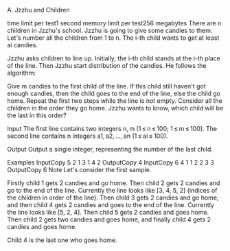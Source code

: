A. Jzzhu and Children

time limit per test1 second
memory limit per test256 megabytes
There are n children in Jzzhu's school. Jzzhu is going to give some candies to them. Let's number all the children from 1 to n. The i-th child wants to get at least ai candies.

Jzzhu asks children to line up. Initially, the i-th child stands at the i-th place of the line. Then Jzzhu start distribution of the candies. He follows the algorithm:

Give m candies to the first child of the line.
If this child still haven't got enough candies, then the child goes to the end of the line, else the child go home.
Repeat the first two steps while the line is not empty.
Consider all the children in the order they go home. Jzzhu wants to know, which child will be the last in this order?

Input
The first line contains two integers n, m (1 ≤ n ≤ 100; 1 ≤ m ≤ 100). The second line contains n integers a1, a2, ..., an (1 ≤ ai ≤ 100).

Output
Output a single integer, representing the number of the last child.

Examples
InputCopy
5 2
1 3 1 4 2
OutputCopy
4
InputCopy
6 4
1 1 2 2 3 3
OutputCopy
6
Note
Let's consider the first sample.

Firstly child 1 gets 2 candies and go home. Then child 2 gets 2 candies and go to the end of the line. Currently the line looks like [3, 4, 5, 2] (indices of the children in order of the line). Then child 3 gets 2 candies and go home, and then child 4 gets 2 candies and goes to the end of the line. Currently the line looks like [5, 2, 4]. Then child 5 gets 2 candies and goes home. Then child 2 gets two candies and goes home, and finally child 4 gets 2 candies and goes home.

Child 4 is the last one who goes home.

